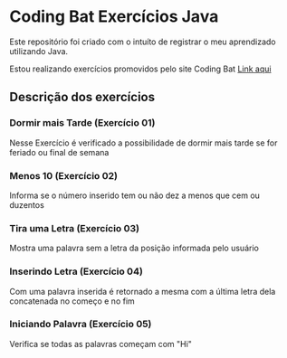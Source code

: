 # Coding Bat Exercícios Java
Este repositório foi criado com o intuíto de registrar o meu aprendizado utilizando Java.

Estou realizando exercícios promovidos pelo site Coding Bat [Link aqui](https://codingbat.com/)

## Descrição dos exercícios
### Dormir mais Tarde (Exercício 01)
Nesse Exercício é verificado a possibilidade de dormir mais tarde se for feriado ou final de semana

### Menos 10 (Exercício 02)
Informa se o número inserido tem ou não dez a menos que cem ou duzentos

### Tira uma Letra (Exercício 03)
Mostra uma palavra sem a letra da posição informada pelo usuário

### Inserindo Letra (Exercício 04)
Com uma palavra inserida é retornado a mesma com a última letra dela concatenada no começo e no fim 

### Iniciando Palavra (Exercício 05)
Verifica se todas as palavras começam com "Hi"